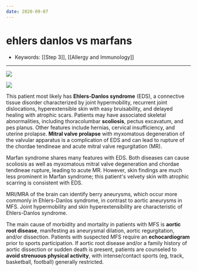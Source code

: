 ```yaml
---
date: 2020-09-07
---
```


# ehlers danlos vs marfans

- Keywords: [[Step 3]], [[Allergy and Immunology]]
---

<!-- ehlers danlos vs marfans -->

![](https://photos.thisispiggy.com/file/wikiFiles/image-20200218202449332.png)

![](https://photos.thisispiggy.com/file/wikiFiles/image-20200218202352386.png)

This patient most likely has **Ehlers-Danlos syndrome** (EDS), a connective tissue disorder characterized by joint hypermobility, recurrent joint dislocations, hyperextensible skin with easy bruisability, and delayed healing with atrophic scars. Patients may have associated skeletal abnormalities, including thoracolumbar **scoliosis**, pectus excavatum, and pes planus. Other features include hernias, cervical insufficiency, and uterine prolapse. **Mitral valve prolapse** with myxomatous degeneration of the valvular apparatus is a  complication of EDS and can lead to rupture of the chordae tendineae and acute mitral valve regurgitation (MR).

Marfan syndrome shares many  features with EDS. Both diseases can cause scoliosis as well as  myxomatous mitral valve degeneration and chordae tendineae rupture,  leading to acute MR. However, skin findings are much less prominent in  Marfan syndrome; this patient's velvety skin with atrophic scarring is  consistent with EDS.

MRI/MRA of the brain can identify berry aneurysms, which occur more  commonly in Ehlers-Danlos syndrome, in contrast to aortic aneurysms in  MFS. Joint hypermobility and skin hyperextensibility are characteristic of Ehlers-Danlos syndrome.

The main cause of morbidity and mortality in patients with MFS is **aortic root disease**, manifesting as aneurysmal dilation, aortic regurgitation, and/or dissection. Patients with suspected MFS require an **echocardiogram** prior to sports participation. If aortic root disease and/or a family  history of aortic dissection or sudden death is present, patients are  counseled to **avoid strenuous physical activity**, with intense/contact sports (eg, track, basketball, football) generally restricted.
